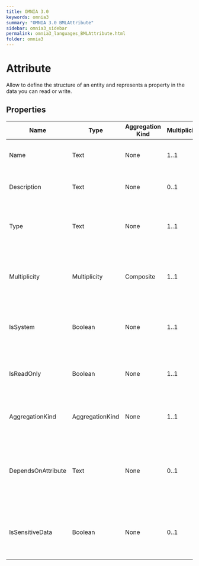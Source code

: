 ```yaml
---
title: OMNIA 3.0
keywords: omnia3
summary: "OMNIA 3.0 BMLAttribute"
sidebar: omnia3_sidebar
permalink: omnia3_languages_BMLAttribute.html
folder: omnia3
---
```


# Attribute
Allow to define the structure of an entity and represents a property in the data you can read or write.
## Properties

| Name | Type | Aggregation Kind | Multiplicity | Description |
| --------- | --------- | --------- | --------- | --------- |
| Name | Text | None | 1..1 | The name of the entity (unique identifier). |
| Description | Text | None | 0..1 | The textual explanation of the entities' purpose. |
| Type | Text | None | 1..1 | The data type: can be a Primitive, an Enumeration or a reference to an Entity. |
| Multiplicity | Multiplicity | Composite | 1..1 | The representation of the minimum and maximum number of records. |
| IsSystem | Boolean | None | 1..1 | Indicates if the attribute is generated by the platform or user-defined. |
| IsReadOnly | Boolean | None | 1..1 | Indicates if the attribute’s value can be changed by the user’s input |
| AggregationKind | AggregationKind | None | 1..1 | The nature of connection between the entity and the data type. |
| DependsOnAttribute | Text | None | 0..1 | In Shared attributes whose Type is from a custom Data Source, indicates the attribute used to identify the Data Source. |
| IsSensitiveData | Boolean | None | 0..1 | Indicates  if contains sensitive data. If so, the information can be destroyed. |


